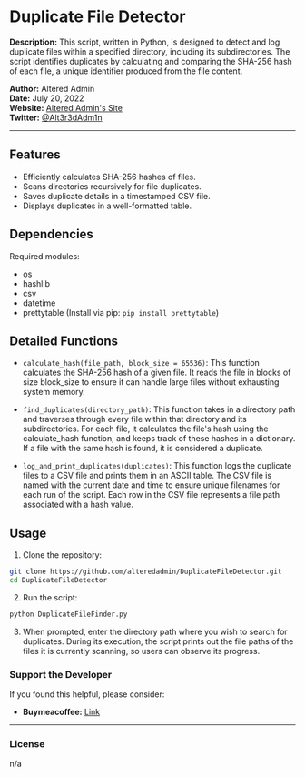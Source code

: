 # Duplicate File Detector

**Description:** This script, written in Python, is designed to detect and log duplicate files within a specified directory, including its subdirectories. The script identifies duplicates by calculating and comparing the SHA-256 hash of each file, a unique identifier produced from the file content.

**Author:** Altered Admin  
**Date:** July 20, 2022  
**Website:** [Altered Admin's Site](https://alteredadmin.github.io)  
**Twitter:** [@Alt3r3dAdm1n](https://twitter.com/Alt3r3dAdm1n)  

---

## Features

- Efficiently calculates SHA-256 hashes of files.
- Scans directories recursively for file duplicates.
- Saves duplicate details in a timestamped CSV file.
- Displays duplicates in a well-formatted table.

## Dependencies

Required modules:

- os
- hashlib
- csv
- datetime
- prettytable (Install via pip: `pip install prettytable`)

## Detailed Functions

- `calculate_hash(file_path, block_size = 65536)`: This function calculates the SHA-256 hash of a given file. It reads the file in blocks of size block_size to ensure it can handle large files without exhausting system memory.

- `find_duplicates(directory_path)`: This function takes in a directory path and traverses through every file within that directory and its subdirectories. For each file, it calculates the file's hash using the calculate_hash function, and keeps track of these hashes in a dictionary. If a file with the same hash is found, it is considered a duplicate.

- `log_and_print_duplicates(duplicates)`: This function logs the duplicate files to a CSV file and prints them in an ASCII table. The CSV file is named with the current date and time to ensure unique filenames for each run of the script. Each row in the CSV file represents a file path associated with a hash value.

## Usage

1. Clone the repository:

```bash
git clone https://github.com/alteredadmin/DuplicateFileDetector.git
cd DuplicateFileDetector
```

2. Run the script:

```bash
python DuplicateFileFinder.py
```

3. When prompted, enter the directory path where you wish to search for duplicates. During its execution, the script prints out the file paths of the files it is currently scanning, so users can observe its progress.

### Support the Developer

If you found this helpful, please consider:

- **Buymeacoffee:** [Link](http://buymeacoffee.com/alteredadmin)

<!---
---
### Support the Developer

If you found this helpful, please consider:

- **Buymeacoffee:** [Link](http://buymeacoffee.com/alteredadmin)
- **BTC:** `bc1qhkw7kv9dtdk8xwvetreya2evjqtxn06cghyxt7`
- **LTC:** `ltc1q2mrh9s8sgmh8h5jtra3gqxuhvy04vuagpm3dk9`
- **ETH:** `0xef053b0d936746Df00C9CCe0454b7b8afb1497ac`

-->

---

### License

n/a
